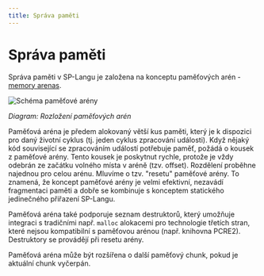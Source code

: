 ```yaml
---
title: Správa paměti
---
```


# Správa paměti

Správa paměti v SP-Langu je založena na konceptu paměťových arén - [memory arenas](https://en.wikipedia.org/wiki/Region-based_memory_management).

<img src="../memory-arena.svg" alt="Schéma paměťové arény"/>

_Diagram: Rozložení paměťových arén_

Paměťová aréna je předem alokovaný větší kus paměti, který je k dispozici pro daný životní cyklus (tj. jeden cyklus zpracování události).
Když nějaký kód související se zpracováním událostí potřebuje paměť, požádá o kousek z paměťové arény.
Tento kousek je poskytnut rychle, protože je vždy odebrán ze začátku volného místa v aréně (tzv. offset).
Rozdělení proběhne najednou pro celou arénu. Mluvíme o tzv. "resetu" paměťové arény.
To znamená, že koncept paměťové arény je velmi efektivní, nezavádí fragmentaci paměti a dobře se kombinuje s konceptem statického jedinečného přiřazení SP-Langu.

Paměťová aréna také podporuje seznam destruktorů, který umožňuje integraci s tradičními např. `malloc` alokacemi pro technologie třetích stran, které nejsou kompatibilní s paměťovou arénou (např. knihovna PCRE2).
Destruktory se provádějí při resetu arény.

Paměťová aréna může být rozšířena o další paměťový chunk, pokud je aktuální chunk vyčerpán.